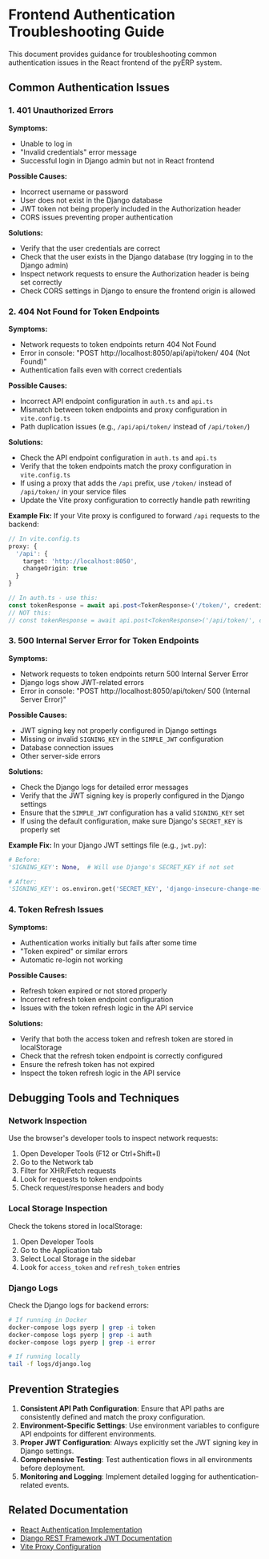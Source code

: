 # Frontend Authentication Troubleshooting Guide

This document provides guidance for troubleshooting common authentication issues in the React frontend of the pyERP system.

## Common Authentication Issues

### 1. 401 Unauthorized Errors

**Symptoms:**
- Unable to log in
- "Invalid credentials" error message
- Successful login in Django admin but not in React frontend

**Possible Causes:**
- Incorrect username or password
- User does not exist in the Django database
- JWT token not being properly included in the Authorization header
- CORS issues preventing proper authentication

**Solutions:**
- Verify that the user credentials are correct
- Check that the user exists in the Django database (try logging in to the Django admin)
- Inspect network requests to ensure the Authorization header is being set correctly
- Check CORS settings in Django to ensure the frontend origin is allowed

### 2. 404 Not Found for Token Endpoints

**Symptoms:**
- Network requests to token endpoints return 404 Not Found
- Error in console: "POST http://localhost:8050/api/api/token/ 404 (Not Found)"
- Authentication fails even with correct credentials

**Possible Causes:**
- Incorrect API endpoint configuration in `auth.ts` and `api.ts`
- Mismatch between token endpoints and proxy configuration in `vite.config.ts`
- Path duplication issues (e.g., `/api/api/token/` instead of `/api/token/`)

**Solutions:**
- Check the API endpoint configuration in `auth.ts` and `api.ts`
- Verify that the token endpoints match the proxy configuration in `vite.config.ts`
- If using a proxy that adds the `/api` prefix, use `/token/` instead of `/api/token/` in your service files
- Update the Vite proxy configuration to correctly handle path rewriting

**Example Fix:**
If your Vite proxy is configured to forward `/api` requests to the backend:

```typescript
// In vite.config.ts
proxy: {
  '/api': {
    target: 'http://localhost:8050',
    changeOrigin: true
  }
}

// In auth.ts - use this:
const tokenResponse = await api.post<TokenResponse>('/token/', credentials);
// NOT this:
// const tokenResponse = await api.post<TokenResponse>('/api/token/', credentials);
```

### 3. 500 Internal Server Error for Token Endpoints

**Symptoms:**
- Network requests to token endpoints return 500 Internal Server Error
- Django logs show JWT-related errors
- Error in console: "POST http://localhost:8050/api/token/ 500 (Internal Server Error)"

**Possible Causes:**
- JWT signing key not properly configured in Django settings
- Missing or invalid `SIGNING_KEY` in the `SIMPLE_JWT` configuration
- Database connection issues
- Other server-side errors

**Solutions:**
- Check the Django logs for detailed error messages
- Verify that the JWT signing key is properly configured in the Django settings
- Ensure that the `SIMPLE_JWT` configuration has a valid `SIGNING_KEY` set
- If using the default configuration, make sure Django's `SECRET_KEY` is properly set

**Example Fix:**
In your Django JWT settings file (e.g., `jwt.py`):

```python
# Before:
'SIGNING_KEY': None,  # Will use Django's SECRET_KEY if not set

# After:
'SIGNING_KEY': os.environ.get('SECRET_KEY', 'django-insecure-change-me-in-production'),
```

### 4. Token Refresh Issues

**Symptoms:**
- Authentication works initially but fails after some time
- "Token expired" or similar errors
- Automatic re-login not working

**Possible Causes:**
- Refresh token expired or not stored properly
- Incorrect refresh token endpoint configuration
- Issues with the token refresh logic in the API service

**Solutions:**
- Verify that both the access token and refresh token are stored in localStorage
- Check that the refresh token endpoint is correctly configured
- Ensure the refresh token has not expired
- Inspect the token refresh logic in the API service

## Debugging Tools and Techniques

### Network Inspection

Use the browser's developer tools to inspect network requests:
1. Open Developer Tools (F12 or Ctrl+Shift+I)
2. Go to the Network tab
3. Filter for XHR/Fetch requests
4. Look for requests to token endpoints
5. Check request/response headers and body

### Local Storage Inspection

Check the tokens stored in localStorage:
1. Open Developer Tools
2. Go to the Application tab
3. Select Local Storage in the sidebar
4. Look for `access_token` and `refresh_token` entries

### Django Logs

Check the Django logs for backend errors:
```bash
# If running in Docker
docker-compose logs pyerp | grep -i token
docker-compose logs pyerp | grep -i auth
docker-compose logs pyerp | grep -i error

# If running locally
tail -f logs/django.log
```

## Prevention Strategies

1. **Consistent API Path Configuration**: Ensure that API paths are consistently defined and match the proxy configuration.
2. **Environment-Specific Settings**: Use environment variables to configure API endpoints for different environments.
3. **Proper JWT Configuration**: Always explicitly set the JWT signing key in Django settings.
4. **Comprehensive Testing**: Test authentication flows in all environments before deployment.
5. **Monitoring and Logging**: Implement detailed logging for authentication-related events.

## Related Documentation

- [React Authentication Implementation](./react_auth_implementation.md)
- [Django REST Framework JWT Documentation](https://django-rest-framework-simplejwt.readthedocs.io/)
- [Vite Proxy Configuration](https://vitejs.dev/config/server-options.html#server-proxy)
